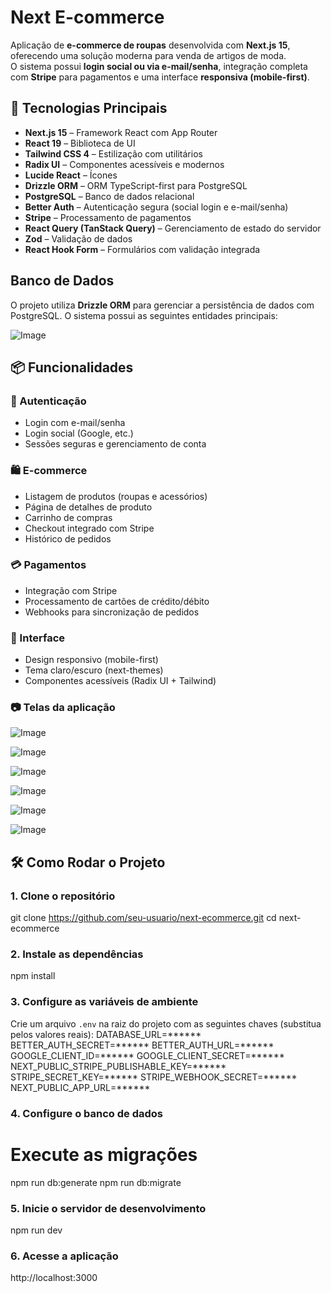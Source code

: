 # Next E-commerce

Aplicação de **e-commerce de roupas** desenvolvida com **Next.js 15**, oferecendo uma solução moderna para venda de artigos de moda.  
O sistema possui **login social ou via e-mail/senha**, integração completa com **Stripe** para pagamentos e uma interface **responsiva (mobile-first)**.

## 🚀 Tecnologias Principais

- **Next.js 15** – Framework React com App Router  
- **React 19** – Biblioteca de UI  
- **Tailwind CSS 4** – Estilização com utilitários  
- **Radix UI** – Componentes acessíveis e modernos  
- **Lucide React** – Ícones  
- **Drizzle ORM** – ORM TypeScript-first para PostgreSQL  
- **PostgreSQL** – Banco de dados relacional  
- **Better Auth** – Autenticação segura (social login e e-mail/senha)  
- **Stripe** – Processamento de pagamentos  
- **React Query (TanStack Query)** – Gerenciamento de estado do servidor  
- **Zod** – Validação de dados  
- **React Hook Form** – Formulários com validação integrada  

## Banco de Dados

O projeto utiliza **Drizzle ORM** para gerenciar a persistência de dados com PostgreSQL. O sistema possui as seguintes entidades principais:

![Image](https://github.com/user-attachments/assets/d7e1d3bb-e53d-45bc-8dc3-6def262fe269)

## 📦 Funcionalidades

### 👤 Autenticação
- Login com e-mail/senha  
- Login social (Google, etc.)  
- Sessões seguras e gerenciamento de conta  

### 🛍️ E-commerce
- Listagem de produtos (roupas e acessórios)  
- Página de detalhes de produto  
- Carrinho de compras  
- Checkout integrado com Stripe  
- Histórico de pedidos  

### 💳 Pagamentos
- Integração com Stripe  
- Processamento de cartões de crédito/débito  
- Webhooks para sincronização de pedidos  

### 🎨 Interface
- Design responsivo (mobile-first)  
- Tema claro/escuro (next-themes)  
- Componentes acessíveis (Radix UI + Tailwind)  

### 📷 Telas da aplicação

![Image](https://github.com/user-attachments/assets/1aeb1512-32a8-45dd-b5b7-7211e5ee1436)

![Image](https://github.com/user-attachments/assets/74e9df1d-f8e5-4c0a-9b5d-f068f13bb84e)

![Image](https://github.com/user-attachments/assets/8dd77a83-be72-4942-b297-a1459d09a1c1)

![Image](https://github.com/user-attachments/assets/d819326f-cdf6-4722-8476-79fef84687b9)

![Image](https://github.com/user-attachments/assets/11fb5091-54c8-476e-9e42-c767a5fbb573)

![Image](https://github.com/user-attachments/assets/a6567159-a714-4f40-bfb4-1d28ea8db3c2)

## 🛠️ Como Rodar o Projeto

### 1. Clone o repositório
git clone https://github.com/seu-usuario/next-ecommerce.git
cd next-ecommerce

### 2. Instale as dependências
npm install

### 3. Configure as variáveis de ambiente
Crie um arquivo `.env` na raiz do projeto com as seguintes chaves (substitua pelos valores reais):
DATABASE_URL=******
BETTER_AUTH_SECRET=******
BETTER_AUTH_URL=******
GOOGLE_CLIENT_ID=******
GOOGLE_CLIENT_SECRET=******
NEXT_PUBLIC_STRIPE_PUBLISHABLE_KEY=******
STRIPE_SECRET_KEY=******
STRIPE_WEBHOOK_SECRET=******
NEXT_PUBLIC_APP_URL=******

### 4. Configure o banco de dados
# Execute as migrações
npm run db:generate
npm run db:migrate

### 5. Inicie o servidor de desenvolvimento
npm run dev

### 6. Acesse a aplicação
http://localhost:3000

